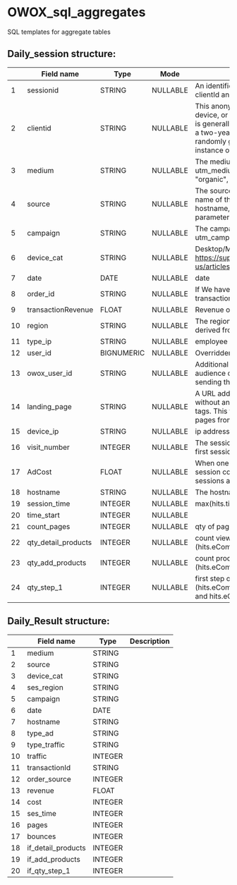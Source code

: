 # OWOX_sql_aggregates
SQL templates for aggregate tables

<h2>Daily_session structure:</h2>

|    | Field name          | Type       | Mode     | Description                                                                                                                                                                                                                                                               |
|----|---------------------|------------|----------|---------------------------------------------------------------------------------------------------------------------------------------------------------------------------------------------------------------------------------------------------------------------------|
| 1  | sessionid           | STRING     | NULLABLE | An identifier for this session. Formed from the clientId and timestamp values.                                                                                                                                                                                            |
| 2  | clientid            | STRING     | NULLABLE | This anonymously identifies a particular user, device, or browser instance. For the web, this is generally stored as a first-party cookie with a two-year expiration. For mobile apps, this is randomly generated for each particular instance of an application install. |
| 3  | medium              | STRING     | NULLABLE | The medium of the traffic source from the utm_medium URL parameter. Could be "organic", "cpc", "referral" etc.                                                                                                                                                            |
| 4  | source              | STRING     | NULLABLE | The source of the traffic source. Could be the name of the search engine, the referring hostname, or a value of the utm_source URL parameter.                                                                                                                             |
| 5  | campaign            | STRING     | NULLABLE | The campaign value. Usually set by the utm_campaign URL parameter.                                                                                                                                                                                                        |
| 6  | device_cat          | STRING     | NULLABLE | Desktop/Mobile/Tablet/Other in https://support.owox.com/hc/en-us/articles/360036638274                                                                                                                                                                                    |
| 7  | date                | DATE       | NULLABLE | date                                                                                                                                                                                                                                                                      |
| 8  | order_id            | STRING     | NULLABLE | If We have transaction, here we have transaction_id                                                                                                                                                                                                                       |
| 9  | transactionRevenue  | FLOAT      | NULLABLE | Revenue of transaction                                                                                                                                                                                                                                                    |
| 10 | region              | STRING     | NULLABLE | The region from which sessions originate, derived from IP addresses                                                                                                                                                                                                       |
| 11 | type_ip             | STRING     | NULLABLE | employee ip/ bots/ other sessions for filter                                                                                                                                                                                                                              |
| 12 | user_id             | BIGNUMERIC | NULLABLE | Overridden User ID                                                                                                                                                                                                                                                        |
| 13 | owox_user_id        | STRING     | NULLABLE | Additional user identifier that lets you track audience overlapping across domains without sending the Client ID parameter.                                                                                                                                               |
| 14 | landing_page        | STRING     | NULLABLE | A URL address of the first hit in the session without any query parameters such as UTM tags. This field helps unite the same landing pages from the sessions with different sources.                                                                                      |
| 15 | device_ip           | STRING     | NULLABLE | ip address                                                                                                                                                                                                                                                                |
| 16 | visit_number        | INTEGER    | NULLABLE | The session number for this user. If this is the first session, then this is set to 1                                                                                                                                                                                     |
| 17 | AdCost              | FLOAT      | NULLABLE | When one or more tags are unknown, the total session cost is attributed evenly between the sessions according to the known tags                                                                                                                                           |
| 18 | hostname            | STRING     | NULLABLE | The hostname of the URL                                                                                                                                                                                                                                                   |
| 19 | session_time        | INTEGER    | NULLABLE | max(hits.time)-min(hits.time)                                                                                                                                                                                                                                             |
| 20 | time_start          | INTEGER    | NULLABLE |                                                                                                                                                                                                                                                                           |
| 21 | count_pages         | INTEGER    | NULLABLE | qty of pageviews                                                                                                                                                                                                                                                          |
| 22 | qty_detail_products | INTEGER    | NULLABLE | count views of product page (hits.eCommerceAction.action_type='detail' )                                                                                                                                                                                                  |
| 23 | qty_add_products    | INTEGER    | NULLABLE | count products add to cart (hits.eCommerceAction.action_type='add')                                                                                                                                                                                                       |
| 24 | qty_step_1          | INTEGER    | NULLABLE | first step of ckeckout (hits.eCommerceAction.action_type='checkout' and hits.eCommerceAction.step=1)                                                                                                                                                                      |
<h2>Daily_Result structure:</h2>

|    | Field name         | Type    | Description |
|----|--------------------|---------|-------------|
| 1  | medium             | STRING  |             |
| 2  | source             | STRING  |             |
| 3  | device_cat         | STRING  |             |
| 4  | ses_region         | STRING  |             |
| 5  | campaign           | STRING  |             |
| 6  | date               | DATE    |             |
| 7  | hostname           | STRING  |             |
| 8  | type_ad            | STRING  |             |
| 9  | type_traffic       | STRING  |             |
| 10 | traffic            | INTEGER |             |
| 11 | transactionId      | STRING  |             |
| 12 | order_source       | INTEGER |             |
| 13 | revenue            | FLOAT   |             |
| 14 | cost               | INTEGER |             |
| 15 | ses_time           | INTEGER |             |
| 16 | pages              | INTEGER |             |
| 17 | bounces            | INTEGER |             |
| 18 | if_detail_products | INTEGER |             |
| 19 | if_add_products    | INTEGER |             |
| 20 | if_qty_step_1      | INTEGER |             |
